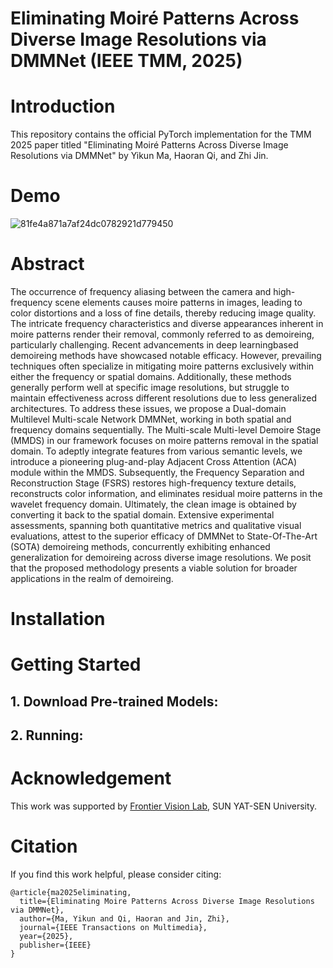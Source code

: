 # Eliminating Moiré Patterns Across Diverse Image Resolutions via DMMNet (IEEE TMM, 2025)

# Introduction

This repository contains the official PyTorch implementation for the TMM 2025 paper titled "Eliminating Moiré Patterns Across Diverse Image Resolutions via DMMNet" by Yikun Ma, Haoran Qi, and Zhi Jin.

# Demo

![81fe4a871a7af24dc0782921d779450](https://github.com/user-attachments/assets/7aa6e2e9-c0a5-4681-a3cc-530111864dd6)


# Abstract
The occurrence of frequency aliasing between the camera and high-frequency scene elements causes moire patterns in images, leading to color distortions and a loss of fine details, thereby reducing image quality. The intricate frequency characteristics and diverse appearances inherent in moire patterns render their removal, commonly referred to as demoireing, particularly challenging. Recent advancements in deep learningbased demoireing methods have showcased notable efficacy. However, prevailing techniques often specialize in mitigating moire patterns exclusively within either the frequency or spatial domains. Additionally, these methods generally perform well at specific image resolutions, but struggle to maintain effectiveness across different resolutions due to less generalized architectures. To address these issues, we propose a Dual-domain Multilevel Multi-scale Network DMMNet, working in both spatial and frequency domains sequentially. The Multi-scale Multi-level Demoire Stage (MMDS) in our framework focuses on moire patterns removal in the spatial domain. To adeptly integrate
features from various semantic levels, we introduce a pioneering plug-and-play Adjacent Cross Attention (ACA) module within the MMDS. Subsequently, the Frequency Separation and Reconstruction Stage (FSRS) restores high-frequency texture details, reconstructs color information, and eliminates residual moire patterns in the wavelet frequency domain. Ultimately, the clean image is obtained by converting it back to the spatial domain. Extensive experimental assessments, spanning both quantitative metrics and qualitative visual evaluations, attest to the superior efficacy of DMMNet to State-Of-The-Art (SOTA) demoireing methods, concurrently exhibiting enhanced generalization for demoireing across diverse image resolutions. We posit that the proposed methodology presents a viable solution for broader applications in the realm of demoireing.

# Installation

# Getting Started
## 1. Download Pre-trained Models:

## 2. Running:


# Acknowledgement
This work was supported by [Frontier Vision Lab](https://fvl2020.github.io/fvl.github.com/), SUN YAT-SEN University.

# Citation
If you find this work helpful, please consider citing:

```
@article{ma2025eliminating,
  title={Eliminating Moire Patterns Across Diverse Image Resolutions via DMMNet},
  author={Ma, Yikun and Qi, Haoran and Jin, Zhi},
  journal={IEEE Transactions on Multimedia},
  year={2025},
  publisher={IEEE}
}
```
